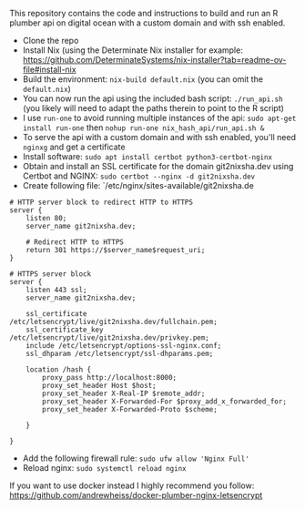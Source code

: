 This repository contains the code and instructions to build and run an R plumber api on digital ocean with a custom domain and with ssh enabled.

- Clone the repo
- Install Nix (using the Determinate Nix installer for example: https://github.com/DeterminateSystems/nix-installer?tab=readme-ov-file#install-nix
- Build the environment: `nix-build default.nix` (you can omit the `default.nix`)
- You can now run the api using the included bash script: `./run_api.sh` (you likely will need to adapt the paths therein to point to the R script)
- I use `run-one` to avoid running multiple instances of the api: `sudo apt-get install run-one` then `nohup run-one nix_hash_api/run_api.sh &`
- To serve the api with a custom domain and with ssh enabled, you'll need `nginxg` and get a certificate
- Install software: `sudo apt install certbot python3-certbot-nginx`
- Obtain and install an SSL certificate for the domain git2nixsha.dev using Certbot and NGINX: `sudo certbot --nginx -d git2nixsha.dev`
- Create following file: `/etc/nginx/sites-available/git2nixsha.de

```
# HTTP server block to redirect HTTP to HTTPS
server {
    listen 80;
    server_name git2nixsha.dev;

    # Redirect HTTP to HTTPS
    return 301 https://$server_name$request_uri;
}

# HTTPS server block
server {
    listen 443 ssl;
    server_name git2nixsha.dev;

    ssl_certificate /etc/letsencrypt/live/git2nixsha.dev/fullchain.pem;
    ssl_certificate_key /etc/letsencrypt/live/git2nixsha.dev/privkey.pem;
    include /etc/letsencrypt/options-ssl-nginx.conf;
    ssl_dhparam /etc/letsencrypt/ssl-dhparams.pem;

    location /hash {
        proxy_pass http://localhost:8000;
        proxy_set_header Host $host;
        proxy_set_header X-Real-IP $remote_addr;
        proxy_set_header X-Forwarded-For $proxy_add_x_forwarded_for;
        proxy_set_header X-Forwarded-Proto $scheme;

    }

}
```

- Add the following firewall rule: `sudo ufw allow 'Nginx Full'`
- Reload nginx: `sudo systemctl reload nginx`

If you want to use docker instead I highly recommend you follow: https://github.com/andrewheiss/docker-plumber-nginx-letsencrypt
